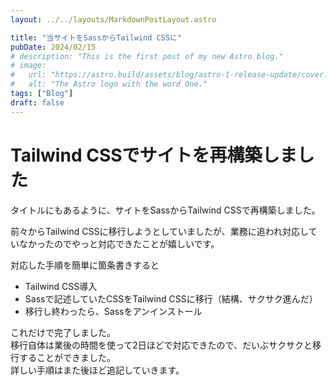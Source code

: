 ```yaml
---
layout: ../../layouts/MarkdownPostLayout.astro

title: "当サイトをSassからTailwind CSSに"
pubDate: 2024/02/15
# description: "This is the first post of my new Astro blog."
# image:
#   url: "https://astro.build/assets/blog/astro-1-release-update/cover.jpeg"
#   alt: "The Astro logo with the word One."
tags: ["Blog"]
draft: false
---
```


# Tailwind CSSでサイトを再構築しました

タイトルにもあるように、サイトをSassからTailwind CSSで再構築しました。

前々からTailwind CSSに移行しようとしていましたが、業務に追われ対応していなかったのでやっと対応できたことが嬉しいです。

対応した手順を簡単に箇条書きすると

- Tailwind CSS導入
- Sassで記述していたCSSをTailwind CSSに移行（結構、サクサク進んだ）
- 移行し終わったら、Sassをアンインストール

これだけで完了しました。  
移行自体は業後の時間を使って2日ほどで対応できたので、だいぶサクサクと移行することができました。  
詳しい手順はまた後ほど追記していきます。
